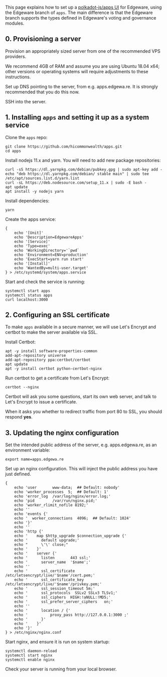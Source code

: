 This page explains how to set up a [polkadot-js/apps UI](https://polkadot.js.org/apps/)
for Edgeware, using the Edgeware branch of `apps`. The main difference is that the Edgeware
branch supports the types defined in Edgeware's voting and governance modules.

## 0. Provisioning a server

Provision an appropriately sized server from one of the recommended VPS providers.

We recommend 4GB of RAM and assume you are using Ubuntu 18.04 x64; other versions or operating systems will require adjustments to these instructions.

Set up DNS pointing to the server, from e.g. apps.edgewa.re. It is strongly recommended that you do this now.

SSH into the server.

## 1. Installing `apps` and setting it up as a system service

Clone the `apps` repo:

```
git clone https://github.com/hicommonwealth/apps.git
cd apps
```

Install nodejs 11.x and yarn. You will need to add new package repositories:
```
curl -sS https://dl.yarnpkg.com/debian/pubkey.gpg | sudo apt-key add -
echo "deb https://dl.yarnpkg.com/debian/ stable main" | sudo tee /etc/apt/sources.list.d/yarn.list
curl -sL https://deb.nodesource.com/setup_11.x | sudo -E bash -
apt update
apt install -y nodejs yarn
```

Install dependencies:
```
yarn
```

Create the apps service:
```
{
    echo '[Unit]'
    echo 'Description=EdgewareApps'
    echo '[Service]'
    echo 'Type=exec'
    echo 'WorkingDirectory='`pwd`
    echo 'Environment=ENV=production'
    echo 'ExecStart=yarn run start'
    echo '[Install]'
    echo 'WantedBy=multi-user.target'
} > /etc/systemd/system/apps.service
```

Start and check the service is running:
```
systemctl start apps
systemctl status apps
curl localhost:3000
```

## 2. Configuring an SSL certificate

To make `apps` available in a secure manner, we will use Let's Encrypt
and certbot to make the server available via SSL.

Install Certbot:

```
apt -y install software-properties-common
add-apt-repository universe
add-apt-repository ppa:certbot/certbot
apt update
apt -y install certbot python-certbot-nginx
```

Run certbot to get a certificate from Let's Encrypt:

```
certbot --nginx
```

Certbot will ask you some questions, start its own web
server, and talk to Let's Encrypt to issue a certificate.

When it asks you whether to redirect traffic from port
80 to SSL, you should respond **yes**.

## 3. Updating the nginx configuration

Set the intended public address of the server, e.g. apps.edgewa.re, as an environment variable:

```
export name=apps.edgewa.re
```

Set up an nginx configuration. This will inject the public address you have just defined.

```
{
    echo 'user       www-data;  ## Default: nobody'
    echo 'worker_processes  5;  ## Default: 1'
    echo 'error_log  /var/log/nginx/error.log;'
    echo 'pid        /var/run/nginx.pid;'
    echo 'worker_rlimit_nofile 8192;'
    echo ''
    echo 'events {'
    echo '  worker_connections  4096;  ## Default: 1024'
    echo '}'
    echo ''
    echo 'http {'
    echo '    map $http_upgrade $connection_upgrade {'
    echo '      default upgrade;'
    echo "      \'\' close;"
    echo '    }'
    echo '    server {'
    echo '      listen       443 ssl;'
    echo '      server_name  '$name';'
    echo ''
    echo '      ssl_certificate /etc/letsencrypt/live/'$name'/cert.pem;'
    echo '      ssl_certificate_key /etc/letsencrypt/live/'$name'/privkey.pem;'
    echo '      ssl_session_timeout 5m;'
    echo '      ssl_protocols  SSLv2 SSLv3 TLSv1;'
    echo '      ssl_ciphers  HIGH:!aNULL:!MD5;'
    echo '      ssl_prefer_server_ciphers   on;'
    echo ''
    echo '      location / {'
    echo '          proxy_pass http://127.0.0.1:3000 ;'
    echo '      }'
    echo '    }'
    echo '}'
} > /etc/nginx/nginx.conf
```

Start nginx, and ensure it is run on system startup:
```
systemctl daemon-reload
systemctl start nginx
systemctl enable nginx
```

Check your server is running from your local browser.
